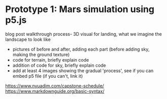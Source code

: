 <h1> Prototype 1: Mars simulation using p5.js </h1>

blog post walkthrough process- 3D visual for landing, what we imagine the landscape to look like <br>
- pictures of before and after, adding each part (before adding sky, making the ground texture) <br>
- code for terrain, briefly explain code <br>
- addition of code for sky, briefly explain code <br>
- add at least 4 images showing the gradual 'process', see if you can embed p5 file (if you can't, link it)

https://www.nyuadim.com/capstone-schedule/
https://www.markdownguide.org/basic-syntax/
